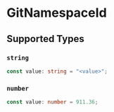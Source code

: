# GitNamespaceId


## Supported Types

### `string`

```typescript
const value: string = "<value>";
```

### `number`

```typescript
const value: number = 911.36;
```

